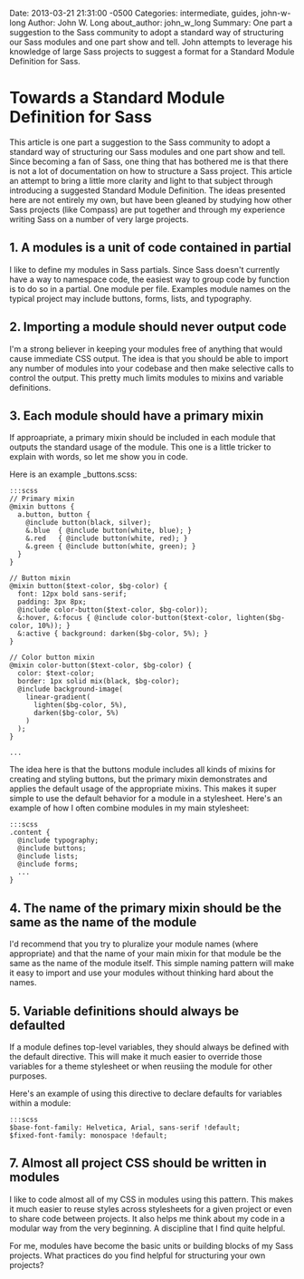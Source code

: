 Date: 2013-03-21 21:31:00 -0500
Categories: intermediate, guides, john-w-long
Author: John W. Long
about_author: john_w_long
Summary: One part a suggestion to the Sass community to adopt a standard way of structuring our Sass modules and one part show and tell. John attempts to leverage his knowledge of large Sass projects to suggest a format for a Standard Module Definition for Sass.


# Towards a Standard Module Definition for Sass

This article is one part a suggestion to the Sass community to adopt a standard way of structuring our Sass modules and one part show and tell. Since becoming a fan of Sass, one thing that has bothered me is that there is not a lot of documentation on how to structure a Sass project. This article an attempt to bring a little more clarity and light to that subject through introducing a suggested Standard Module Definition. The ideas presented here are not entirely my own, but have been gleaned by studying how other Sass projects (like Compass) are put together and through my experience writing Sass on a number of very large projects.


## 1. A modules is a unit of code contained in partial

I like to define my modules in Sass partials. Since Sass doesn't currently have a way to namespace code, the easiest way to group code by function is to do so in a partial. One module per file. Examples module names on the typical project may include buttons, forms, lists, and typography.


## 2. Importing a module should never output code

I'm a strong believer in keeping your modules free of anything that would cause immediate CSS output. The idea is that you should be able to import any number of modules into your codebase and then make selective calls to control the output. This pretty much limits modules to mixins and variable definitions.


## 3. Each module should have a primary mixin

If approapriate, a primary mixin should be included in each module that outputs the standard usage of the module. This one is a little tricker to explain with words, so let me show you in code.

Here is an example _buttons.scss:

    :::scss
    // Primary mixin
    @mixin buttons {
      a.button, button {
        @include button(black, silver);
        &.blue  { @include button(white, blue); }
        &.red   { @include button(white, red); }
        &.green { @include button(white, green); }
      }
    }

    // Button mixin
    @mixin button($text-color, $bg-color) {
      font: 12px bold sans-serif;
      padding: 3px 8px;
      @include color-button($text-color, $bg-color));
      &:hover, &:focus { @include color-button($text-color, lighten($bg-color, 10%)); }
      &:active { background: darken($bg-color, 5%); }
    }

    // Color button mixin
    @mixin color-button($text-color, $bg-color) {
      color: $text-color;
      border: 1px solid mix(black, $bg-color);
      @include background-image(
        linear-gradient(
          lighten($bg-color, 5%),
          darken($bg-color, 5%)
        )
      );
    }

    ...

The idea here is that the buttons module includes all kinds of mixins for creating and styling buttons, but the primary mixin demonstrates and applies the default usage of the appropriate mixins. This makes it super simple to use the default behavior for a module in a stylesheet. Here's an example of how I often combine modules in my main stylesheet:

    :::scss
    .content {
      @include typography;
      @include buttons;
      @include lists;
      @include forms;
      ...
    }


## 4. The name of the primary mixin should be the same as the name of the module

I'd recommend that you try to pluralize your module names (where appropriate) and that the name of your main mixin for that module be the same as the name of the module itself. This simple naming pattern will make it easy to import and use your modules without thinking hard about the names.


## 5. Variable definitions should always be defaulted

If a module defines top-level variables, they should always be defined with the default directive. This will make it much easier to override those variables for a theme stylesheet or when reusiing the module for other purposes.

Here's an example of using this directive to declare defaults for variables within a module:

    :::scss
    $base-font-family: Helvetica, Arial, sans-serif !default;
    $fixed-font-family: monospace !default;


## 7. Almost all project CSS should be written in modules

I like to code almost all of my CSS in modules using this pattern. This makes it much easier to reuse styles across stylesheets for a given project or even to share code between projects. It also helps me think about my code in a modular way from the very beginning. A discipline that I find quite helpful.

For me, modules have become the basic units or building blocks of my Sass projects. What practices do you find helpful for structuring your own projects?
